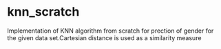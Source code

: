 # knn_scratch
Implementation of KNN algorithm from scratch for prection of gender for the given data set.Cartesian distance is used as a similarity measure
